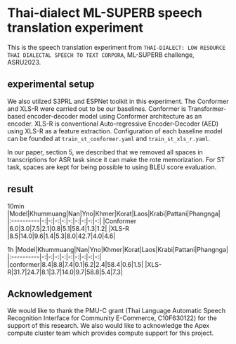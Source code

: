 # Thai-dialect ML-SUPERB speech translation experiment

This is the speech translation experiment from `THAI-DIALECT: LOW RESOURCE THAI DIALECTAL SPEECH TO TEXT CORPORA`, ML-SUPERB challenge, ASRU2023.

## experimental setup

We also utilzed S3PRL and ESPNet toolkit in this experiment. The Conformer and XLS-R were carried out to be our baselines. Conformer is Transformer-based encoder-decoder model using Conformer architecture as an encoder. XLS-R is conventional Auto-regressive Encoder-Decoder (AED) using XLS-R as a feature extraction. Configuration of each baseline model can be founded at `train_st_conformer.yaml` and `train_st_xls_r.yaml`.

In our paper, section 5, we described that we removed all spaces in transcriptions for ASR task since it can make the rote memorization. For ST task, spaces are kept for being possible to using BLEU score evaluation. 

## result


10min
|Model|Khummuang|Nan|Yno|Khmer|Korat|Laos|Krabi|Pattani|Phangnga|
|:----------|-:|-:|-:|-:|-:|-:|-:|-:|-:|
|Conformer  |6.0|3.0|7.5|2.1|0.8|5.1|58.4|1.3|1.2|
|XLS-R      |8.5|14.0|9.6|1.4|5.3|8.0|42.7|4.0|4.6|

1h
|Model|Khummuang|Nan|Yno|Khmer|Korat|Laos|Krabi|Pattani|Phangnga|
|:----------|-:|-:|-:|-:|-:|-:|-:|-:|-:|
|conformer|8.4|8.8|7.4|0.1|6.2|2.4|58.4|0.6|1.5|
|XLS-R|31.7|24.7|8.1|3.7|14.0|9.7|58.8|5.4|7.3|

## Acknowledgement

We would like to thank the PMU-C grant (Thai Language Automatic Speech Recognition Interface for Community E-Commerce, C10F630122)
for the support of this research. 
We also would like to acknowledge the Apex compute cluster team which provides compute support for this project.
